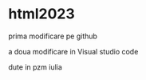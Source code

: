 # html2023
prima modificare pe github

a doua modificare in Visual studio code


dute in pzm iulia
<!DOCTYPE>